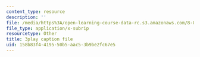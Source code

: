 ```yaml
---
content_type: resource
description: ''
file: /media/https%3A/open-learning-course-data-rc.s3.amazonaws.com/8-03sc-physics-iii-vibrations-and-waves-fall-2016/158b83f4419550b5aac53b9be2fc67e5_FY6iXM9X5Fo.vtt
file_type: application/x-subrip
resourcetype: Other
title: 3play caption file
uid: 158b83f4-4195-50b5-aac5-3b9be2fc67e5
---
```


